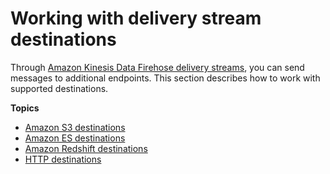 # Working with delivery stream destinations<a name="firehose-working-with-destinations"></a>

Through [Amazon Kinesis Data Firehose delivery streams](sns-firehose-as-subscriber.md), you can send messages to additional endpoints\. This section describes how to work with supported destinations\.

**Topics**
+ [Amazon S3 destinations](firehose-s3-destinations.md)
+ [Amazon ES destinations](firehose-elasticsearch-destinations.md)
+ [Amazon Redshift destinations](firehose-redshift-destinations.md)
+ [HTTP destinations](firehose-http-destinations.md)